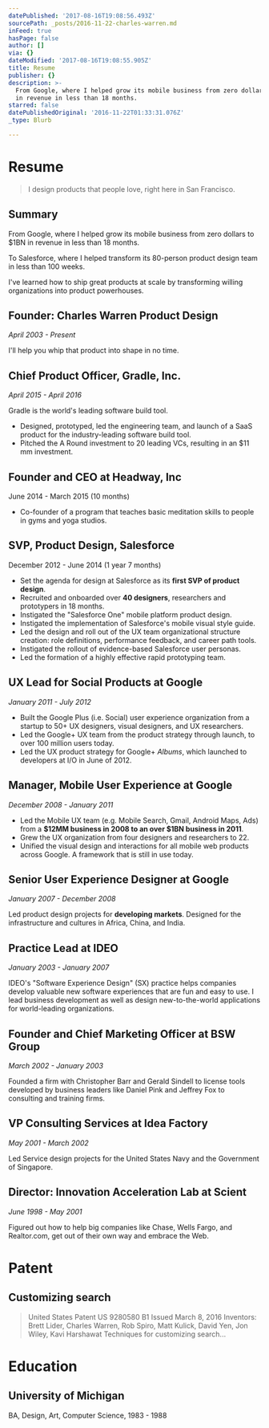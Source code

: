 ```yaml
---
datePublished: '2017-08-16T19:08:56.493Z'
sourcePath: _posts/2016-11-22-charles-warren.md
inFeed: true
hasPage: false
author: []
via: {}
dateModified: '2017-08-16T19:08:55.905Z'
title: Resume
publisher: {}
description: >-
  From Google, where I helped grow its mobile business from zero dollars to $1BN
  in revenue in less than 18 months.
starred: false
datePublishedOriginal: '2016-11-22T01:33:31.076Z'
_type: Blurb

---
```

# **Resume**

> I design products that people love, right here in San Francisco.

## Summary

From Google, where I helped grow its mobile business from zero dollars to $1BN in revenue in less than 18 months.

To Salesforce, where I helped transform its 80-person product design team in less than 100 weeks.

I've learned how to ship great products at scale by transforming willing organizations into product powerhouses.

## Founder: Charles Warren Product Design

_April 2003 - Present_

I'll help you whip that product into shape in no time.

## Chief Product Officer, Gradle, Inc.

_April 2015 - April 2016_

Gradle is the world's leading software build tool.

* Designed, prototyped, led the engineering team, and launch of a SaaS product for the industry-leading software build tool.
* Pitched the A Round investment to 20 leading VCs, resulting in an $11 mm investment.

## Founder and CEO at Headway, Inc

June 2014 - March 2015 (10 months)

* Co-founder of a program that teaches basic meditation skills to people in gyms and yoga studios.

## SVP, Product Design, Salesforce

December 2012 - June 2014 (1 year 7 months)

* Set the agenda for design at Salesforce as its **first SVP of product design**.
* Recruited and onboarded over **40 designers**, researchers and prototypers in 18 months.
* Instigated the "Salesforce One" mobile platform product design.
* Instigated the implementation of Salesforce's mobile visual style guide.
* Led the design and roll out of the UX team organizational structure creation: role definitions, performance feedback, and career path tools.
* Instigated the rollout of evidence-based Salesforce user personas.
* Led the formation of a highly effective rapid prototyping team.

## UX Lead for Social Products at Google

_January 2011 - July 2012_

* Built the Google Plus (i.e. Social) user experience organization from a startup to 50+ UX designers, visual designers, and UX researchers.
* Led the Google+ UX team from the product strategy through launch, to over 100 million users today.
* Led the UX product strategy for Google+ _Albums_, which launched to developers at I/O in June of 2012\.

## Manager, Mobile User Experience at Google

_December 2008 - January 2011_

* Led the Mobile UX team (e.g. Mobile Search, Gmail, Android Maps, Ads) from a **$12MM business in 2008 to an over $1BN business in 2011**.
* Grew the UX organization from four designers and researchers to 22\.
* Unified the visual design and interactions for all mobile web products across Google. A framework that is still in use today.

## Senior User Experience Designer at Google

_January 2007 - December 2008_

Led product design projects for **developing markets**. Designed for the infrastructure and cultures in Africa, China, and India.

## Practice Lead at IDEO

_January 2003 - January 2007_

IDEO's "Software Experience Design" (SX) practice helps companies develop valuable new software experiences that are fun and easy to use. I lead business development as well as design new-to-the-world applications for world-leading organizations.

## Founder and Chief Marketing Officer at BSW Group

_March 2002 - January 2003_

Founded a firm with Christopher Barr and Gerald Sindell to license tools developed by business leaders like Daniel Pink and Jeffrey Fox to consulting and training firms.

## VP Consulting Services at Idea Factory

_May 2001 - March 2002_

Led Service design projects for the United States Navy and the Government of Singapore.

## Director: Innovation Acceleration Lab at Scient

_June 1998 - May 2001_

Figured out how to help big companies like Chase, Wells Fargo, and Realtor.com, get out of their own way and embrace the Web.

# Patent

## Customizing search

> United States Patent US 9280580 B1 Issued March 8, 2016 Inventors: Brett Lider, Charles Warren, Rob Spiro, Matt Kulick, David Yen, Jon Wiley, Kavi Harshawat
> Techniques for customizing search...
> 

# Education

## University of Michigan

BA, Design, Art, Computer Science, 1983 - 1988